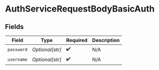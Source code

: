 # AuthServiceRequestBodyBasicAuth


## Fields

| Field              | Type               | Required           | Description        |
| ------------------ | ------------------ | ------------------ | ------------------ |
| `password`         | *Optional[str]*    | :heavy_check_mark: | N/A                |
| `username`         | *Optional[str]*    | :heavy_check_mark: | N/A                |
